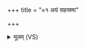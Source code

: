 +++
title = "०१ अयं सहस्रमा"

+++
<details><summary>मूलम् (VS)</summary>

अ॒यं स॒हस्र॒मा नो॑ दृ॒शे क॑वी॒नां म॒तिर्ज्योति॒र्विध॑र्मणि ॥
</details>